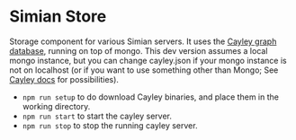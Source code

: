 # Simian Store
Storage component for various Simian servers. It uses the [Cayley graph database](https://cayley.io/), running on top of mongo. This dev version assumes a local mongo instance, but you can change cayley.json if your mongo instance is not on localhost (or if you want to use something other than Mongo; See [Cayley docs](https://github.com/cayleygraph/cayley/blob/v0.6.0/docs/Configuration.md) for possibilities).

- `npm run setup` to do download Cayley binaries, and place them in the working directory.
- `npm run start` to start the cayley server.
- `npm run stop` to stop the running cayley server.
